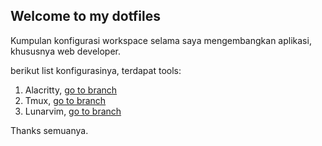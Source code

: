 ## Welcome to my dotfiles
Kumpulan konfigurasi workspace selama saya mengembangkan aplikasi,
khususnya web developer.

berikut list konfigurasinya, terdapat tools:
1. Alacritty, [go to
   branch](https://github.com/rahmannurhidayat022/dotfiles/tree/alacritty-conf)
2. Tmux, [go to
   branch](https://github.com/rahmannurhidayat022/dotfiles/tree/tmux-conf)
3. Lunarvim, [go to
   branch](https://github.com/rahmannurhidayat022/dotfiles/tree/lvim-conf)

Thanks semuanya.
